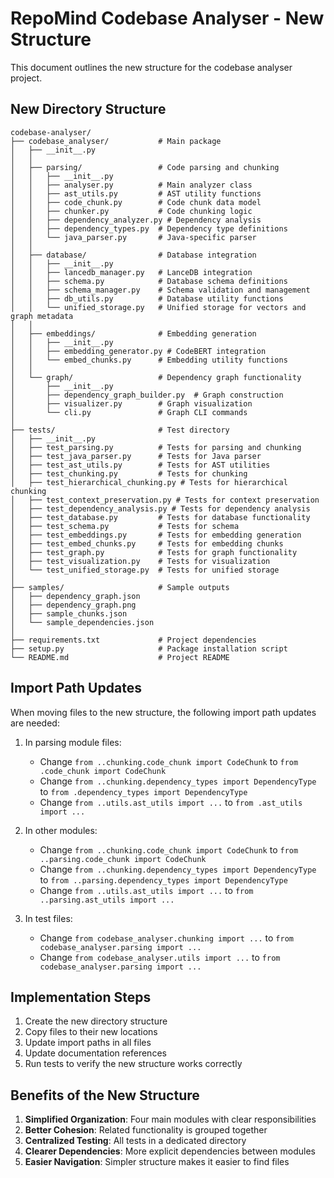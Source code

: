 # RepoMind Codebase Analyser - New Structure

This document outlines the new structure for the codebase analyser project.

## New Directory Structure

```
codebase-analyser/
├── codebase_analyser/           # Main package
│   ├── __init__.py
│   │
│   ├── parsing/                 # Code parsing and chunking
│   │   ├── __init__.py
│   │   ├── analyser.py          # Main analyzer class
│   │   ├── ast_utils.py         # AST utility functions
│   │   ├── code_chunk.py        # Code chunk data model
│   │   ├── chunker.py           # Code chunking logic
│   │   ├── dependency_analyzer.py # Dependency analysis
│   │   ├── dependency_types.py  # Dependency type definitions
│   │   └── java_parser.py       # Java-specific parser
│   │
│   ├── database/                # Database integration
│   │   ├── __init__.py
│   │   ├── lancedb_manager.py   # LanceDB integration
│   │   ├── schema.py            # Database schema definitions
│   │   ├── schema_manager.py    # Schema validation and management
│   │   ├── db_utils.py          # Database utility functions
│   │   └── unified_storage.py   # Unified storage for vectors and graph metadata
│   │
│   ├── embeddings/              # Embedding generation
│   │   ├── __init__.py
│   │   ├── embedding_generator.py # CodeBERT integration
│   │   └── embed_chunks.py      # Embedding utility functions
│   │
│   └── graph/                   # Dependency graph functionality
│       ├── __init__.py
│       ├── dependency_graph_builder.py  # Graph construction
│       ├── visualizer.py        # Graph visualization
│       └── cli.py               # Graph CLI commands
│
├── tests/                       # Test directory
│   ├── __init__.py
│   ├── test_parsing.py          # Tests for parsing and chunking
│   ├── test_java_parser.py      # Tests for Java parser
│   ├── test_ast_utils.py        # Tests for AST utilities
│   ├── test_chunking.py         # Tests for chunking
│   ├── test_hierarchical_chunking.py # Tests for hierarchical chunking
│   ├── test_context_preservation.py # Tests for context preservation
│   ├── test_dependency_analysis.py # Tests for dependency analysis
│   ├── test_database.py         # Tests for database functionality
│   ├── test_schema.py           # Tests for schema
│   ├── test_embeddings.py       # Tests for embedding generation
│   ├── test_embed_chunks.py     # Tests for embedding chunks
│   ├── test_graph.py            # Tests for graph functionality
│   ├── test_visualization.py    # Tests for visualization
│   └── test_unified_storage.py  # Tests for unified storage
│
├── samples/                     # Sample outputs
│   ├── dependency_graph.json
│   ├── dependency_graph.png
│   ├── sample_chunks.json
│   └── sample_dependencies.json
│
├── requirements.txt             # Project dependencies
├── setup.py                     # Package installation script
└── README.md                    # Project README
```

## Import Path Updates

When moving files to the new structure, the following import path updates are needed:

1. In parsing module files:
   - Change `from ..chunking.code_chunk import CodeChunk` to `from .code_chunk import CodeChunk`
   - Change `from ..chunking.dependency_types import DependencyType` to `from .dependency_types import DependencyType`
   - Change `from ..utils.ast_utils import ...` to `from .ast_utils import ...`

2. In other modules:
   - Change `from ..chunking.code_chunk import CodeChunk` to `from ..parsing.code_chunk import CodeChunk`
   - Change `from ..chunking.dependency_types import DependencyType` to `from ..parsing.dependency_types import DependencyType`
   - Change `from ..utils.ast_utils import ...` to `from ..parsing.ast_utils import ...`

3. In test files:
   - Change `from codebase_analyser.chunking import ...` to `from codebase_analyser.parsing import ...`
   - Change `from codebase_analyser.utils import ...` to `from codebase_analyser.parsing import ...`

## Implementation Steps

1. Create the new directory structure
2. Copy files to their new locations
3. Update import paths in all files
4. Update documentation references
5. Run tests to verify the new structure works correctly

## Benefits of the New Structure

1. **Simplified Organization**: Four main modules with clear responsibilities
2. **Better Cohesion**: Related functionality is grouped together
3. **Centralized Testing**: All tests in a dedicated directory
4. **Clearer Dependencies**: More explicit dependencies between modules
5. **Easier Navigation**: Simpler structure makes it easier to find files
